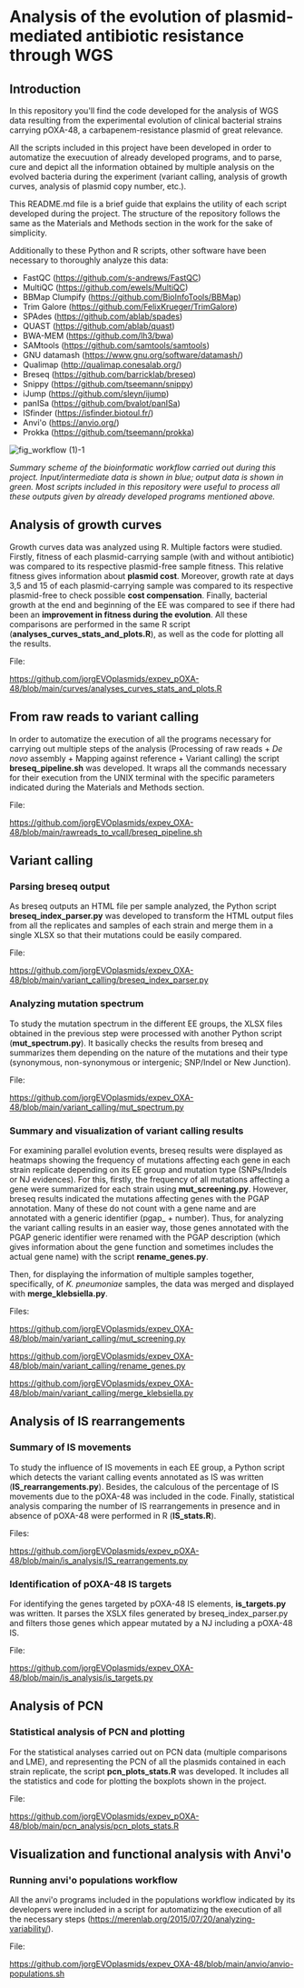 # Analysis of the evolution of plasmid-mediated antibiotic resistance through WGS

## Introduction

In this repository you'll find the code developed for the analysis of WGS data resulting from the experimental evolution of clinical bacterial strains carrying pOXA-48, a carbapenem-resistance plasmid of great relevance.

All the scripts included in this project have been developed in order to automatize the execuution of already developed programs, and to parse, cure and depict all the information obtained by multiple analysis on the evolved bacteria during the experiment (variant calling, analysis of growth curves, analysis of plasmid copy number, etc.).

This README.md file is a brief guide that explains the utility of each script developed during the project. The structure of the repository follows the same as the Materials and Methods section in the work for the sake of simplicity.

Additionally to these Python and R scripts, other software have been necessary to thoroughly analyze this data:

* FastQC (https://github.com/s-andrews/FastQC)
* MultiQC (https://github.com/ewels/MultiQC)
* BBMap Clumpify (https://github.com/BioInfoTools/BBMap)
* Trim Galore (https://github.com/FelixKrueger/TrimGalore)
* SPAdes (https://github.com/ablab/spades)
* QUAST (https://github.com/ablab/quast)
* BWA-MEM (https://github.com/lh3/bwa)
* SAMtools (https://github.com/samtools/samtools)
* GNU datamash (https://www.gnu.org/software/datamash/)
* Qualimap (http://qualimap.conesalab.org/)
* Breseq (https://github.com/barricklab/breseq)
* Snippy (https://github.com/tseemann/snippy)
* iJump (https://github.com/sleyn/ijump)
* panISa (https://github.com/bvalot/panISa)
* ISfinder (https://isfinder.biotoul.fr/)
* Anvi'o (https://anvio.org/)
* Prokka (https://github.com/tseemann/prokka)

![fig_workflow (1)-1](https://user-images.githubusercontent.com/105753869/169649481-1a4c46b9-41c7-4f42-a443-ce5c48b9f90b.png)

*Summary scheme of the bioinformatic workflow carried out during this project. Input/intermediate data is shown in blue; output data is shown in green. Most scripts included in this repository were useful to process all these outputs given by already developed programs mentioned above.*

## Analysis of growth curves

Growth curves data was analyzed using R. Multiple factors were studied. Firstly, fitness of each plasmid-carrying sample (with and without antibiotic) was compared to its respective plasmid-free sample fitness. This relative fitness gives information about **plasmid cost**. Moreover, growth rate at days 3,5 and 15 of each plasmid-carrying sample was compared to its respective plasmid-free to check possible **cost compensation**. Finally, bacterial growth at the end and beginning of the EE was compared to see if there had been an **improvement in fitness during the evolution**. All these comparisons are performed in the same R script (**analyses_curves_stats_and_plots.R**), as well as the code for plotting all the results.

File:

https://github.com/jorgEVOplasmids/expev_pOXA-48/blob/main/curves/analyses_curves_stats_and_plots.R

## From raw reads to variant calling

In order to automatize the execution of all the programs necessary for carrying out multiple steps of the analysis (Processing of raw reads + *De novo* assembly + Mapping against reference + Variant calling) the script **breseq_pipeline.sh** was developed. It wraps all the commands necessary for their execution from the UNIX terminal with the specific parameters indicated during the Materials and Methods section.

File:

https://github.com/jorgEVOplasmids/expev_OXA-48/blob/main/rawreads_to_vcall/breseq_pipeline.sh

## Variant calling

### Parsing breseq output

As breseq outputs an HTML file per sample analyzed, the Python script **breseq_index_parser.py** was developed to transform the HTML output files from all the replicates and samples of each strain and merge them in a single XLSX so that their mutations could be easily compared.

File: 

https://github.com/jorgEVOplasmids/expev_OXA-48/blob/main/variant_calling/breseq_index_parser.py

### Analyzing mutation spectrum

To study the mutation spectrum in the different EE groups, the XLSX files obtained in the previous step were processed with another Python script (**mut_spectrum.py**). It basically checks the results from breseq and summarizes them depending on the nature of the mutations and their type (synonymous, non-synonymous or intergenic; SNP/Indel or New Junction).

File:

https://github.com/jorgEVOplasmids/expev_OXA-48/blob/main/variant_calling/mut_spectrum.py

### Summary and visualization of variant calling results

For examining parallel evolution events, breseq results were displayed as heatmaps showing the frequency of mutations affecting each gene in each strain replicate depending on its EE group and mutation type (SNPs/Indels or NJ evidences). For this, firstly, the frequency of all mutations affecting a gene were summarized for each strain using **mut_screening.py**. However, breseq results indicated the mutations affecting genes with the PGAP annotation. Many of these do not count with a gene name and are annotated with a generic identifier (pgap_ + number). Thus, for analyzing the variant calling results in an easier way, those genes annotated with the PGAP generic identifier were renamed with the PGAP description (which gives information about the gene function and sometimes includes the actual gene name) with the script **rename_genes.py**.

Then, for displaying the information of multiple samples together, specifically, of *K. pneumoniae* samples, the data was merged and displayed with **merge_klebsiella.py**.

Files:

https://github.com/jorgEVOplasmids/expev_OXA-48/blob/main/variant_calling/mut_screening.py

https://github.com/jorgEVOplasmids/expev_OXA-48/blob/main/variant_calling/rename_genes.py

https://github.com/jorgEVOplasmids/expev_OXA-48/blob/main/variant_calling/merge_klebsiella.py

## Analysis of IS rearrangements

### Summary of IS movements

To study the influence of IS movements in each EE group, a Python script which detects the variant calling events annotated as IS was written (**IS_rearrangements.py**). Besides, the calculous of the percentage of IS movements due to the pOXA-48 was included in the code. Finally, statistical analysis comparing the number of IS rearrangements in presence and in absence of pOXA-48 were performed in R (**IS_stats.R**).

Files:

https://github.com/jorgEVOplasmids/expev_pOXA-48/blob/main/is_analysis/IS_rearrangements.py

### Identification of pOXA-48 IS targets

For identifying the genes targeted by pOXA-48 IS elements, **is_targets.py** was written. It parses the XSLX files generated by breseq_index_parser.py and filters those genes which appear mutated by a NJ including a pOXA-48 IS.

File:

https://github.com/jorgEVOplasmids/expev_OXA-48/blob/main/is_analysis/is_targets.py

## Analysis of PCN

### Statistical analysis of PCN and plotting

For the statistical analyses carried out on PCN data (multiple comparisons and LME), and representing the PCN of all the plasmids contained in each strain replicate, the script **pcn_plots_stats.R** was developed. It includes all the statistics and code for plotting the boxplots shown in the project.

File:

https://github.com/jorgEVOplasmids/expev_pOXA-48/blob/main/pcn_analysis/pcn_plots_stats.R

## Visualization and functional analysis with Anvi'o

### Running anvi'o populations workflow

All the anvi'o programs included in the populations workflow indicated by its developers were included in a script for automatizing the execution of all the necessary steps (https://merenlab.org/2015/07/20/analyzing-variability/).

File: 

https://github.com/jorgEVOplasmids/expev_OXA-48/blob/main/anvio/anvio-populations.sh
